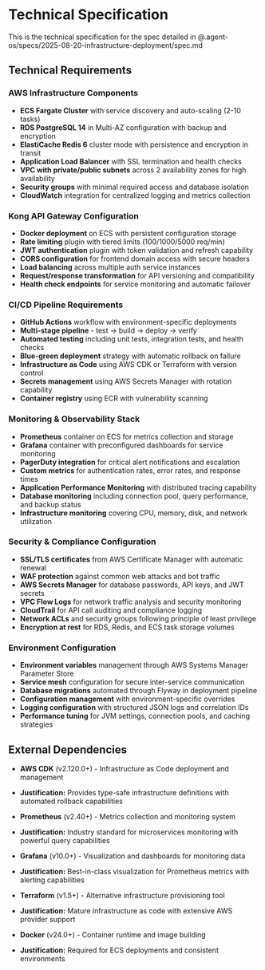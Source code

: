 # Technical Specification

This is the technical specification for the spec detailed in @.agent-os/specs/2025-08-20-infrastructure-deployment/spec.md

## Technical Requirements

### AWS Infrastructure Components
- **ECS Fargate Cluster** with service discovery and auto-scaling (2-10 tasks)
- **RDS PostgreSQL 14** in Multi-AZ configuration with backup and encryption
- **ElastiCache Redis 6** cluster mode with persistence and encryption in transit
- **Application Load Balancer** with SSL termination and health checks
- **VPC with private/public subnets** across 2 availability zones for high availability
- **Security groups** with minimal required access and database isolation
- **CloudWatch** integration for centralized logging and metrics collection

### Kong API Gateway Configuration  
- **Docker deployment** on ECS with persistent configuration storage
- **Rate limiting** plugin with tiered limits (100/1000/5000 req/min)
- **JWT authentication** plugin with token validation and refresh capability
- **CORS configuration** for frontend domain access with secure headers
- **Load balancing** across multiple auth service instances
- **Request/response transformation** for API versioning and compatibility
- **Health check endpoints** for service monitoring and automatic failover

### CI/CD Pipeline Requirements
- **GitHub Actions** workflow with environment-specific deployments
- **Multi-stage pipeline** - test → build → deploy → verify
- **Automated testing** including unit tests, integration tests, and health checks
- **Blue-green deployment** strategy with automatic rollback on failure
- **Infrastructure as Code** using AWS CDK or Terraform with version control
- **Secrets management** using AWS Secrets Manager with rotation capability
- **Container registry** using ECR with vulnerability scanning

### Monitoring & Observability Stack
- **Prometheus** container on ECS for metrics collection and storage
- **Grafana** container with preconfigured dashboards for service monitoring
- **PagerDuty integration** for critical alert notifications and escalation
- **Custom metrics** for authentication rates, error rates, and response times
- **Application Performance Monitoring** with distributed tracing capability
- **Database monitoring** including connection pool, query performance, and backup status
- **Infrastructure monitoring** covering CPU, memory, disk, and network utilization

### Security & Compliance Configuration
- **SSL/TLS certificates** from AWS Certificate Manager with automatic renewal
- **WAF protection** against common web attacks and bot traffic
- **AWS Secrets Manager** for database passwords, API keys, and JWT secrets
- **VPC Flow Logs** for network traffic analysis and security monitoring
- **CloudTrail** for API call auditing and compliance logging
- **Network ACLs** and security groups following principle of least privilege
- **Encryption at rest** for RDS, Redis, and ECS task storage volumes

### Environment Configuration
- **Environment variables** management through AWS Systems Manager Parameter Store
- **Service mesh** configuration for secure inter-service communication
- **Database migrations** automated through Flyway in deployment pipeline
- **Configuration management** with environment-specific overrides
- **Logging configuration** with structured JSON logs and correlation IDs
- **Performance tuning** for JVM settings, connection pools, and caching strategies

## External Dependencies

- **AWS CDK** (v2.120.0+) - Infrastructure as Code deployment and management
- **Justification:** Provides type-safe infrastructure definitions with automated rollback capabilities

- **Prometheus** (v2.40+) - Metrics collection and monitoring system  
- **Justification:** Industry standard for microservices monitoring with powerful query capabilities

- **Grafana** (v10.0+) - Visualization and dashboards for monitoring data
- **Justification:** Best-in-class visualization for Prometheus metrics with alerting capabilities

- **Terraform** (v1.5+) - Alternative infrastructure provisioning tool
- **Justification:** Mature infrastructure as code with extensive AWS provider support

- **Docker** (v24.0+) - Container runtime and image building
- **Justification:** Required for ECS deployments and consistent environments